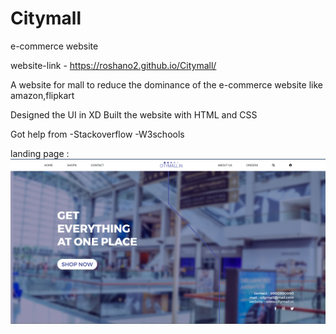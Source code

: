 # Citymall
 e-commerce website

 website-link - https://roshano2.github.io/Citymall/

 A website for mall to reduce the dominance of the e-commerce website like amazon,flipkart

 Designed the UI in XD
 Built the website with HTML and CSS

 Got help from 
 -Stackoverflow
 -W3schools

 landing page : ![landingpage.png](https://github.com/Roshano2/Citymall/blob/main/images/landing%20page.png?raw=true)

 


